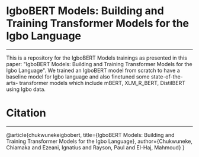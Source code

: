 # IgboBERT Models: Building and Training Transformer Models for the Igbo Language
***

This is a repository for the IgboBERT Models trainings as presented in this paper: "IgboBERT Models: Building and Training Transformer Models for the
Igbo Language". We trained an IgboBERT model from scratch to have a baseline model for Igbo language and also finetuned some state-of-the-arts- transformer models which include mBERT, XLM_R_BERT, DistilBERT using Igbo data.

# Citation
***
@article{chukwunekeigbobert,
  title={IgboBERT Models: Building and Training Transformer Models for the Igbo Language},
  author={Chukwuneke, Chiamaka and Ezeani, Ignatius and Rayson, Paul and El-Haj, Mahmoud}
}
